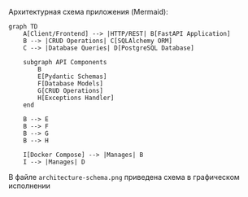 Архитектурная схема приложения (Mermaid):

```mermaid
graph TD
    A[Client/Frontend] --> |HTTP/REST| B[FastAPI Application]
    B --> |CRUD Operations| C[SQLAlchemy ORM]
    C --> |Database Queries| D[PostgreSQL Database]
    
    subgraph API Components
        B
        E[Pydantic Schemas]
        F[Database Models]
        G[CRUD Operations]
        H[Exceptions Handler]
    end
    
    B --> E
    B --> F
    B --> G
    B --> H
    
    I[Docker Compose] --> |Manages| B
    I --> |Manages| D
```

В файле `architecture-schema.png` приведена схема в графическом исполнении